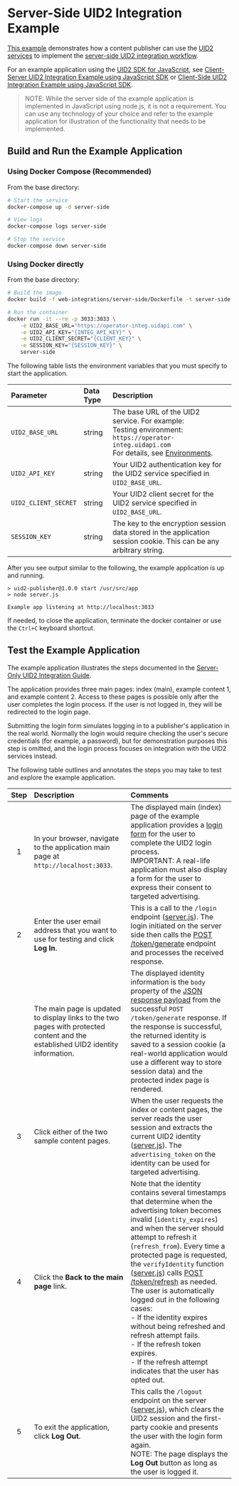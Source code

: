 # Server-Side UID2 Integration Example

[This example](https://example-srvonly-integ.uidapi.com/) demonstrates how a content publisher can use the [UID2 services](https://unifiedid.com/docs/intro) to implement the [server-side UID2 integration workflow](https://unifiedid.com/docs/guides/integration-publisher-server-side).

For an example application using the [UID2 SDK for JavaScript](https://unifiedid.com/docs/sdks/sdk-ref-javascript), see [Client-Server UID2 Integration Example using JavaScript SDK](https://github.com/IABTechLab/uid2-examples/tree/main/web-integrations/javascript-sdk/client-server) or [Client-Side UID2 Integration Example using JavaScript SDK](https://github.com/IABTechLab/uid2-examples/tree/main/web-integrations/javascript-sdk/client-side).

>NOTE: While the server side of the example application is implemented in JavaScript using node.js, it is not a requirement. You can use any technology of your choice and refer to the example application for illustration of the functionality that needs to be implemented.

## Build and Run the Example Application

### Using Docker Compose (Recommended)

From the base directory:

```bash
# Start the service
docker-compose up -d server-side

# View logs
docker-compose logs server-side

# Stop the service
docker-compose down server-side
```

### Using Docker directly

From the base directory:

```bash
# Build the image
docker build -f web-integrations/server-side/Dockerfile -t server-side .

# Run the container
docker run -it --rm -p 3033:3033 \
    -e UID2_BASE_URL="https://operator-integ.uidapi.com" \
    -e UID2_API_KEY="{INTEG_API_KEY}" \
    -e UID2_CLIENT_SECRET="{CLIENT_KEY}" \
    -e SESSION_KEY="{SESSION_KEY}" \
    server-side
```

The following table lists the environment variables that you must specify to start the application.

| Parameter            | Data Type | Description                                                                                                                                                                                               |
|:---------------------|:----------|:----------------------------------------------------------------------------------------------------------------------------------------------------------------------------------------------------------|
| `UID2_BASE_URL`      | string    | The base URL of the UID2 service. For example:</br>Testing environment: `https://operator-integ.uidapi.com`<br/>For details, see [Environments](https://unifiedid.com/docs/getting-started/gs-environments). |
| `UID2_API_KEY`       | string    | Your UID2 authentication key for the UID2 service specified in `UID2_BASE_URL`.                                                                                                                           |                                                                          |
| `UID2_CLIENT_SECRET` | string    | Your UID2 client secret for the UID2 service specified in `UID2_BASE_URL`.                                                                                                                                |                                                                           |
| `SESSION_KEY`        | string    | The key to the encryption session data stored in the application session cookie. This can be any arbitrary string.                                                                                          |                                                                           |

After you see output similar to the following, the example application is up and running.

```
> uid2-publisher@1.0.0 start /usr/src/app
> node server.js

Example app listening at http://localhost:3033
```

If needed, to close the application, terminate the docker container or use the `Ctrl+C` keyboard shortcut.

## Test the Example Application

The example application illustrates the steps documented in the [Server-Only UID2 Integration Guide](https://unifiedid.com/docs/guides/custom-publisher-integration).

The application provides three main pages: index (main), example content 1, and example content 2. Access to these pages is possible only after the user completes the login process. If the user is not logged in, they will be redirected to the login page.

Submitting the login form simulates logging in to a publisher's application in the real world. Normally the login
would require checking the user's secure credentials (for example, a password), but for demonstration purposes this
step is omitted, and the login process focuses on integration with the UID2 services instead.

The following table outlines and annotates the steps you may take to test and explore the example application.

| Step | Description                                                                                                                   | Comments                                                                                                                                                                                                                                                                                                                                                                                                                                                                                                                                                                                                                                                                                        |
|:----:|:------------------------------------------------------------------------------------------------------------------------------|:------------------------------------------------------------------------------------------------------------------------------------------------------------------------------------------------------------------------------------------------------------------------------------------------------------------------------------------------------------------------------------------------------------------------------------------------------------------------------------------------------------------------------------------------------------------------------------------------------------------------------------------------------------------------------------------------|
|  1   | In your browser, navigate to the application main page at `http://localhost:3033`.                                            | The displayed main (index) page of the example application provides a [login form](views/login.html) for the user to complete the UID2 login process.</br>IMPORTANT: A real-life application must also display a form for the user to express their consent to targeted advertising.                                                                                                                                                                                                                                                                                                                                                                                                            |
|  2   | Enter the user email address that you want to use for testing and click **Log In**.                                           | This is a call to the `/login` endpoint ([server.js](server.js)). The login initiated on the server side then calls the [POST /token/generate](https://unifiedid.com/docs/endpoints/post-token-generate) endpoint and processes the received response.                                                                                                                                                                                                                                                                                                                                                                           |
|      | The main page is updated to display links to the two pages with protected content and the established UID2 identity information. | The displayed identity information is the `body` property of the [JSON response payload](https://unifiedid.com/docs/endpoints/post-token-generate#decrypted-json-response-format) from the successful `POST /token/generate` response. If the response is successful, the returned identity is saved to a session cookie (a real-world application would use a different way to store session data) and the protected index page is rendered.                                                                                                                                                                                                                   |
|  3   | Click either of the two sample content pages.                                                                                                         | When the user requests the index or content pages, the server reads the user session and extracts the current UID2 identity ([server.js](server.js)). The `advertising_token` on the identity can be used for targeted advertising.                                                                                                                                                                                                                                                                                                                                                                                                                                                             |
|  4   | Click the **Back to the main page** link.                                                                                     | Note that the identity contains several timestamps that determine when the advertising token becomes invalid (`identity_expires`) and when the server should attempt to refresh it (`refresh_from`). Every time a protected page is requested, the `verifyIdentity` function ([server.js](server.js)) calls [POST /token/refresh](https://unifiedid.com/docs/endpoints/post-token-refresh) as needed.<br/>The user is automatically logged out in the following cases:<br/>- If the identity expires without being refreshed and refresh attempt fails.<br/>- If the refresh token expires.<br/>- If the refresh attempt indicates that the user has opted out. |
|  5   | To exit the application, click **Log Out**.                                                                                   | This calls the `/logout` endpoint on the server ([server.js](server.js)), which clears the UID2 session and the first-party cookie and presents the user with the login form again.<br/> NOTE: The page displays the **Log Out** button as long as the user is logged it.                                                                                                                                                                                                                                                                                                                                                                                                                       |
